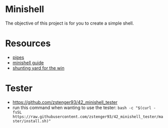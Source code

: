 # Minishell
The objective of this project is for you to create a simple shell.

# Resources
- [pipes](https://reactive.so/post/42-a-comprehensive-guide-to-pipex)
- [minishell guide](https://achrafbelarif.medium.com/42cursus-minishell-29cd25f972e6)
- [shunting yard for the win](https://somethingorotherwhatever.com/shunting-yard-animation/)

# Tester
- https://github.com/zstenger93/42_minishell_tester
- run this command when wanting to use the tester: `bash -c "$(curl -fsSL https://raw.githubusercontent.com/zstenger93/42_minishell_tester/master/install.sh)"` 